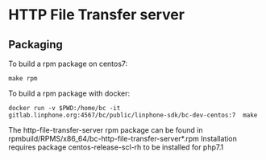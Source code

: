 HTTP File Transfer server
=========================

Packaging
---------

To build a rpm package on centos7:

`make rpm`

To build a rpm package with docker:

`docker run -v $PWD:/home/bc -it gitlab.linphone.org:4567/bc/public/linphone-sdk/bc-dev-centos:7  make`

The http-file-transfer-server rpm package can be found in rpmbuild/RPMS/x86_64/bc-http-file-transfer-server*.rpm
Installation requires package centos-release-scl-rh to be installed for php7.1
